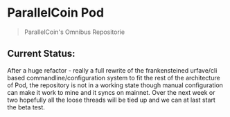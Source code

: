# ParallelCoin Pod

> ParallelCoin's Omnibus Repositorie
 
## Current Status:

After a huge refactor - really a full rewrite of the frankensteined urfave/cli based commandline/configuration system to fit the rest of the architecture of Pod, the repository is not in a working state though manual configuration can make it work to mine and it syncs on mainnet. Over the next week or two hopefully all the loose threads will be tied up and we can at last start the beta test.
